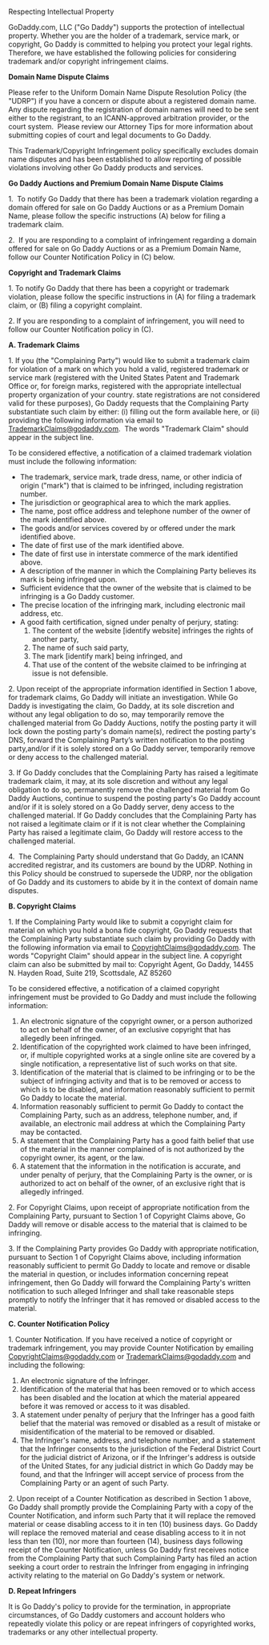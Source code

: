 Respecting Intellectual Property

GoDaddy.com, LLC ("Go Daddy") supports the protection of intellectual property. Whether you are the holder of a trademark, service mark, or copyright, Go Daddy is committed to helping you protect your legal rights. Therefore, we have established the following policies for considering trademark and/or copyright infringement claims.

**Domain Name Dispute Claims**

Please refer to the Uniform Domain Name Dispute Resolution Policy (the "UDRP") if you have a concern or dispute about a registered domain name. Any dispute regarding the registration of domain names will need to be sent either to the registrant, to an ICANN-approved arbitration provider, or the court system.  Please review our Attorney Tips for more information about submitting copies of court and legal documents to Go Daddy.

This Trademark/Copyright Infringement policy specifically excludes domain name disputes and has been established to allow reporting of possible violations involving other Go Daddy products and services.

**Go Daddy Auctions and Premium Domain Name Dispute Claims**

1.  To notify Go Daddy that there has been a trademark violation regarding a domain offered for sale on Go Daddy Auctions or as a Premium Domain Name, please follow the specific instructions (A) below for filing a trademark claim.

2.  If you are responding to a complaint of infringement regarding a domain offered for sale on Go Daddy Auctions or as a Premium Domain Name, follow our Counter Notification Policy in (C) below.

**Copyright and Trademark Claims**

1\. To notify Go Daddy that there has been a copyright or trademark violation, please follow the specific instructions in (A) for filing a trademark claim, or (B) filing a copyright complaint.

2\. If you are responding to a complaint of infringement, you will need to follow our Counter Notification policy in (C).

**A. Trademark Claims**

1\. If you (the "Complaining Party") would like to submit a trademark claim for violation of a mark on which you hold a valid, registered trademark or service mark (registered with the United States Patent and Trademark Office or, for foreign marks, registered with the appropriate intellectual property organization of your country. state registrations are not considered valid for these purposes), Go Daddy requests that the Complaining Party substantiate such claim by either: (i) filling out the form available here, or (ii) providing the following information via email to TrademarkClaims@godaddy.com.  The words "Trademark Claim" should appear in the subject line.

To be considered effective, a notification of a claimed trademark violation must include the following information:

*   The trademark, service mark, trade dress, name, or other indicia of origin ("mark") that is claimed to be infringed, including registration number.
*   The jurisdiction or geographical area to which the mark applies.
*   The name, post office address and telephone number of the owner of the mark identified above.
*   The goods and/or services covered by or offered under the mark identified above.
*   The date of first use of the mark identified above.
*   The date of first use in interstate commerce of the mark identified above.
*   A description of the manner in which the Complaining Party believes its mark is being infringed upon.
*   Sufficient evidence that the owner of the website that is claimed to be infringing is a Go Daddy customer.
*   The precise location of the infringing mark, including electronic mail address, etc.
*   A good faith certification, signed under penalty of perjury, stating:
    1.  The content of the website \[identify website\] infringes the rights of another party,
    2.  The name of such said party,
    3.  The mark \[identify mark\] being infringed, and
    4.  That use of the content of the website claimed to be infringing at issue is not defensible.

2\. Upon receipt of the appropriate information identified in Section 1 above, for trademark claims, Go Daddy will initiate an investigation. While Go Daddy is investigating the claim, Go Daddy, at its sole discretion and without any legal obligation to do so, may temporarily remove the challenged material from Go Daddy Auctions, notify the posting party it will lock down the posting party's domain name(s), redirect the posting party's DNS, forward the Complaining Party’s written notification to the posting party,and/or if it is solely stored on a Go Daddy server, temporarily remove or deny access to the challenged material.

3\. If Go Daddy concludes that the Complaining Party has raised a legitimate trademark claim, it may, at its sole discretion and without any legal obligation to do so, permanently remove the challenged material from Go Daddy Auctions, continue to suspend the posting party's Go Daddy account and/or if it is solely stored on a Go Daddy server, deny access to the challenged material. If Go Daddy concludes that the Complaining Party has not raised a legitimate claim or if it is not clear whether the Complaining Party has raised a legitimate claim, Go Daddy will restore access to the challenged material.

4.  The Complaining Party should understand that Go Daddy, an ICANN accredited registrar, and its customers are bound by the UDRP. Nothing in this Policy should be construed to supersede the UDRP, nor the obligation of Go Daddy and its customers to abide by it in the context of domain name disputes.

**B. Copyright Claims**

1\. If the Complaining Party would like to submit a copyright claim for material on which you hold a bona fide copyright, Go Daddy requests that the Complaining Party substantiate such claim by providing Go Daddy with the following information via email to CopyrightClaims@godaddy.com. The words "Copyright Claim" should appear in the subject line. A copyright claim can also be submitted by mail to: Copyright Agent, Go Daddy, 14455 N. Hayden Road, Suite 219, Scottsdale, AZ 85260

To be considered effective, a notification of a claimed copyright infringement must be provided to Go Daddy and must include the following information:

1.  An electronic signature of the copyright owner, or a person authorized to act on behalf of the owner, of an exclusive copyright that has allegedly been infringed.
2.  Identification of the copyrighted work claimed to have been infringed, or, if multiple copyrighted works at a single online site are covered by a single notification, a representative list of such works on that site.
3.  Identification of the material that is claimed to be infringing or to be the subject of infringing activity and that is to be removed or access to which is to be disabled, and information reasonably sufficient to permit Go Daddy to locate the material.
4.  Information reasonably sufficient to permit Go Daddy to contact the Complaining Party, such as an address, telephone number, and, if available, an electronic mail address at which the Complaining Party may be contacted.
5.  A statement that the Complaining Party has a good faith belief that use of the material in the manner complained of is not authorized by the copyright owner, its agent, or the law.
6.  A statement that the information in the notification is accurate, and under penalty of perjury, that the Complaining Party is the owner, or is authorized to act on behalf of the owner, of an exclusive right that is allegedly infringed.

2\. For Copyright Claims, upon receipt of appropriate notification from the Complaining Party, pursuant to Section 1 of Copyright Claims above, Go Daddy will remove or disable access to the material that is claimed to be infringing.

3\. If the Complaining Party provides Go Daddy with appropriate notification, pursuant to Section 1 of Copyright Claims above, including information reasonably sufficient to permit Go Daddy to locate and remove or disable the material in question, or includes information concerning repeat infringement, then Go Daddy will forward the Complaining Party's written notification to such alleged Infringer and shall take reasonable steps promptly to notify the Infringer that it has removed or disabled access to the material.

**C. Counter Notification Policy**

1\. Counter Notification. If you have received a notice of copyright or trademark infringement, you may provide Counter Notification by emailing CopyrightClaims@godaddy.com or TrademarkClaims@godaddy.com and including the following:

1.  An electronic signature of the Infringer.
2.  Identification of the material that has been removed or to which access has been disabled and the location at which the material appeared before it was removed or access to it was disabled.
3.  A statement under penalty of perjury that the Infringer has a good faith belief that the material was removed or disabled as a result of mistake or misidentification of the material to be removed or disabled.
4.  The Infringer's name, address, and telephone number, and a statement that the Infringer consents to the jurisdiction of the Federal District Court for the judicial district of Arizona, or if the Infringer's address is outside of the United States, for any judicial district in which Go Daddy may be found, and that the Infringer will accept service of process from the Complaining Party or an agent of such Party.

2\. Upon receipt of a Counter Notification as described in Section 1 above, Go Daddy shall promptly provide the Complaining Party with a copy of the Counter Notification, and inform such Party that it will replace the removed material or cease disabling access to it in ten (10) business days. Go Daddy will replace the removed material and cease disabling access to it in not less than ten (10), nor more than fourteen (14), business days following receipt of the Counter Notification, unless Go Daddy first receives notice from the Complaining Party that such Complaining Party has filed an action seeking a court order to restrain the Infringer from engaging in infringing activity relating to the material on Go Daddy's system or network.

**D. Repeat Infringers**

It is Go Daddy's policy to provide for the termination, in appropriate circumstances, of Go Daddy customers and account holders who repeatedly violate this policy or are repeat infringers of copyrighted works, trademarks or any other intellectual property.